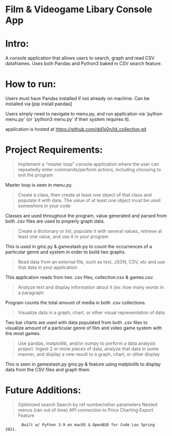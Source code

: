 # Film & Videogame Libary Console App

# Intro:

A console application that allows users to search, graph and read CSV dataframes. Uses both Pandas and Python3 baked in CSV search feature.  

# How to run:

Users must have Pandas installed if not already on machine. Can be installed via [pip install pandas]

Users simply need to navigate to menu.py, and run application via 'python menu.py' (or 'python3 menu.py' if their system requires it).

application is hosted at  https://github.com/dd1x0n/ld_collection.git

# Project Requirements:

> Implement a “master loop” console application where the user can repeatedly enter commands/perform actions, including choosing to exit the program 

   Master loop is seen in menu.py.

> Create a class, then create at least one object of that class and populate it with data. The value of at least one object must be used somewhere in your code 

   Classes are used throughout the program, value generated and parsed from both .csv files are used to properly graph data. 

> Create a dictionary or list, populate it with several values, retrieve at least one value, and use it in your program 

   This is used in gmz.py & gamestash.py to count the occurrences of a particular genre and system in order to build two graphs. 

> Read data from an external file, such as text, JSON, CSV, etc and use that data in your application 

   This application reads from two .csv files, collection.csv & games.csv. 

> Analyze text and display information about it (ex: how many words in a paragraph 
    
   Program counts the total amount of media in both .csv collections. 

> Visualize data in a graph, chart, or other visual representation of data 

   Two bar charts are used with data populated from both .csv files to visualize amount of a particular genre of film and video game system with the most games. 

> Use pandas, matplotlib, and/or numpy to perform a data analysis project. Ingest 2 or more pieces of data, analyze that data in some manner, and display a new result to a graph, chart, or other display 

   This is seen in gamestash.py gmz.py &  feature using matplotlib to display data from the CSV files and graph them. 


# Future Additions:

> Optimized search
> Search by ref number/other parameters 
> Nested menus (ran out of time)
> API connection to Price Charting
> Export Feature 

           Built w/ Python 3.9 on macOS & OpenBSD for Code Lou Spring 2021.

